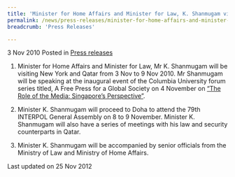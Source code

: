 ```yaml
---
title: 'Minister for Home Affairs and Minister for Law, K. Shanmugam visits New York and Qatar'
permalink: /news/press-releases/minister-for-home-affairs-and-minister-for-law-k-shanmugam-visits-new-york-and-qatar
breadcrumb: 'Press Releases'

---
```



3 Nov 2010 Posted in [Press releases](/news/press-releases)

1. Minister for Home Affairs and Minister for Law, Mr K. Shanmugam will be visiting New York and Qatar from 3 Nov to 9 Nov 2010. Mr Shanmugam will be speaking at the inaugural event of the Columbia University forum series titled, A Free Press for a Global Society on 4 November on [“The Role of the Media: Singapore’s Perspective”](/news/speeches/speech-by-minister-for-home-affairs-and-minister-for-law-k-shanmugam-at-the-inaugural-forum-a). 

2. Minister K. Shanmugam will proceed to Doha to attend the 79th INTERPOL General Assembly on 8 to 9 November. Minister K. Shanmugam will also have a series of meetings with his law and security counterparts in Qatar.

3. Minister K. Shanmugam will be accompanied by senior officials from the Ministry of Law and Ministry of Home Affairs.


<p class="right-side-updated">Last updated on 25 Nov 2012</p>
